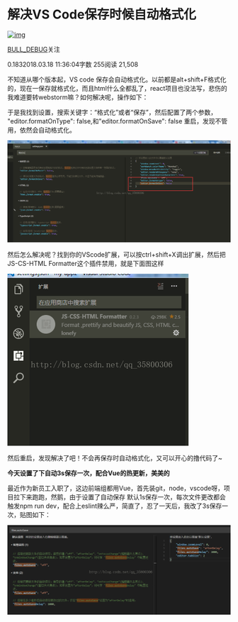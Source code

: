 # 解决VS Code保存时候自动格式化

[![img](https://upload.jianshu.io/users/upload_avatars/9159664/2f5343ad-122e-4000-b98b-283f40be3406.jpg?imageMogr2/auto-orient/strip|imageView2/1/w/96/h/96/format/webp)](https://www.jianshu.com/u/6ef96538b292)

[BULL_DEBUG](https://www.jianshu.com/u/6ef96538b292)关注

0.1832018.03.18 11:36:04字数 255阅读 21,508

不知道从哪个版本起，VS code 保存会自动格式化。以前都是alt+shift+F格式化的，现在一保存就格式化，而且html什么全都乱了，react项目也没法写，悲伤的我难道要转webstorm嘛？如何解决呢，操作如下：





于是我找到设置，搜索关键字：“格式化”或者“保存”，然后配置了两个参数， "editor.formatOnType": false,和"editor.formatOnSave": false 重启，发现不管用，依然会自动格式化。

![9159664-fd1486211b47307d](images/9159664-fd1486211b47307d.png)





然后怎么解决呢？找到你的VScode扩展，可以按ctrl+shift+X调出扩展，然后把JS-CS-HTML Formatter这个插件禁用，就是下面图这样

![9159664-695232255e50ead9](images/9159664-695232255e50ead9.png)

然后重启，发现解决了吧！不会再保存时自动格式化，又可以开心的撸代码了~

**今天设置了下自动3s保存一次，配合Vue的热更新，美美的**

最近作为新员工入职了，这边前端组都用Vue，首先装git，node，vscode呀，项目拉下来跑跑，然鹅，由于设置了自动保存 默认1s保存一次，每次文件更改都会触发npm run dev，配合上eslint辣么严，简直了，忍了一天后，我改了3s保存一次，贴图如下：

![9159664-d8ef915662a6d598](images/9159664-d8ef915662a6d598.png)

